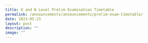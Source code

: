 ```yaml
---
title: O and N Level Prelim Examination Timetable
permalink: /announcements/announcements/prelim-exam-timetable/
date: 2023-05-23
layout: post
description: ""
image: ""
---
```

